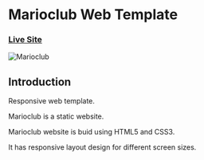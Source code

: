 # Marioclub Web Template 

### [Live Site](https://proniket.github.io/marioclub.github.io/)

![Marioclub](https://proniket.imgbb.com/)

## Introduction

Responsive web template.

Marioclub is a static website.

Marioclub website is buid using HTML5 and CSS3.

It has responsive layout design for different screen sizes.
